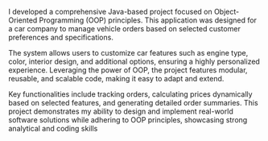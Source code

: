 I developed a comprehensive Java-based project focused on Object-Oriented Programming (OOP) principles. This application was designed for a car company to manage vehicle orders based on selected customer preferences and specifications.

The system allows users to customize car features such as engine type, color, interior design, and additional options, ensuring a highly personalized experience. Leveraging the power of OOP, the project features modular, reusable, and scalable code, making it easy to adapt and extend.

Key functionalities include tracking orders, calculating prices dynamically based on selected features, and generating detailed order summaries. This project demonstrates my ability to design and implement real-world software solutions while adhering to OOP principles, showcasing strong analytical and coding skills
